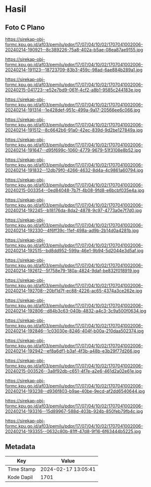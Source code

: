 # Hasil

## Foto C Plano

https://sirekap-obj-formc.kpu.go.id/af03/pemilu/pdpr/17/07/04/10/02/1707041002006-20240214-190921--8c389226-75a8-402a-b5ae-08ea87ae9155.jpg

https://sirekap-obj-formc.kpu.go.id/af03/pemilu/pdpr/17/07/04/10/02/1707041002006-20240214-191123--18723709-83b3-459c-98ad-6ae884b289a1.jpg

https://sirekap-obj-formc.kpu.go.id/af03/pemilu/pdpr/17/07/04/10/02/1707041002006-20240215-041723--e52e7bd9-061f-4cf2-a8b1-9585c244183e.jpg

https://sirekap-obj-formc.kpu.go.id/af03/pemilu/pdpr/17/07/04/10/02/1707041002006-20240214-191314--1e428def-951c-499a-9a17-20566ee6c066.jpg

https://sirekap-obj-formc.kpu.go.id/af03/pemilu/pdpr/17/07/04/10/02/1707041002006-20240214-191512--8c6642b6-91a0-42ec-839d-9d2be127849a.jpg

https://sirekap-obj-formc.kpu.go.id/af03/pemilu/pdpr/17/07/04/10/02/1707041002006-20240214-191647--d95f699c-1060-4779-9679-51f3108e8b52.jpg

https://sirekap-obj-formc.kpu.go.id/af03/pemilu/pdpr/17/07/04/10/02/1707041002006-20240214-191832--12db79f0-4266-4632-8d4a-4c9861a60794.jpg

https://sirekap-obj-formc.kpu.go.id/af03/pemilu/pdpr/17/07/04/10/02/1707041002006-20240215-003354--0ed84048-7b7f-4b08-9fd8-e6bcbf035e4a.jpg

https://sirekap-obj-formc.kpu.go.id/af03/pemilu/pdpr/17/07/04/10/02/1707041002006-20240214-192245--b18176da-8da2-4878-9c97-4773a0e7f7d0.jpg

https://sirekap-obj-formc.kpu.go.id/af03/pemilu/pdpr/17/07/04/10/02/1707041002006-20240214-192330--4f6ff39c-11ef-498a-ad9b-2b14d0a4281b.jpg

https://sirekap-obj-formc.kpu.go.id/af03/pemilu/pdpr/17/07/04/10/02/1707041002006-20240214-192515--bd8dd952-599a-46e1-9b94-5d2044e3d5af.jpg

https://sirekap-obj-formc.kpu.go.id/af03/pemilu/pdpr/17/07/04/10/02/1707041002006-20240214-192612--5f758e79-180a-4824-9daf-be832f018919.jpg

https://sirekap-obj-formc.kpu.go.id/af03/pemilu/pdpr/17/07/04/10/02/1707041002006-20240214-192708--20bf1d7f-ec88-4226-ac65-4374a3ce262e.jpg

https://sirekap-obj-formc.kpu.go.id/af03/pemilu/pdpr/17/07/04/10/02/1707041002006-20240214-192806--d84b3c63-040b-4832-a4c3-3c9a500f0634.jpg

https://sirekap-obj-formc.kpu.go.id/af03/pemilu/pdpr/17/07/04/10/02/1707041002006-20240214-192846--1c03030e-8246-404f-b00a-210daa502374.jpg

https://sirekap-obj-formc.kpu.go.id/af03/pemilu/pdpr/17/07/04/10/02/1707041002006-20240214-192942--ef8a6df1-b3af-4f3b-a48b-e3b29f77d266.jpg

https://sirekap-obj-formc.kpu.go.id/af03/pemilu/pdpr/17/07/04/10/02/1707041002006-20240215-003526--3a8f92db-c651-4f7e-a2e6-461d2a02e61e.jpg

https://sirekap-obj-formc.kpu.go.id/af03/pemilu/pdpr/17/07/04/10/02/1707041002006-20240214-193238--d936f803-b9ae-40be-9ecd-af2dd6540644.jpg

https://sirekap-obj-formc.kpu.go.id/af03/pemilu/pdpr/17/07/04/10/02/1707041002006-20240214-193316--15d89967-588d-403b-924b-850feb79fb4c.jpg

https://sirekap-obj-formc.kpu.go.id/af03/pemilu/pdpr/17/07/04/10/02/1707041002006-20240214-193355--0632c80b-81ff-47d8-9f16-6f63444b5225.jpg


## Metadata

| Key        | Value               |
| ---------- | ------------------- |
| Time Stamp | 2024-02-17 13:05:41 |
| Kode Dapil | 1701                |



